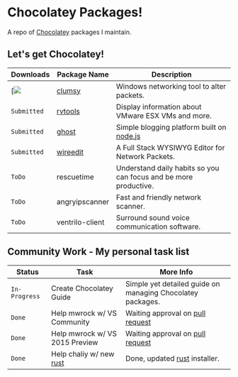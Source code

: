 # Chocolatey Packages!
A repo of [Chocolatey] packages I maintain.

## Let's get Chocolatey!
| Downloads | Package Name                    | Description                                                          |
|--------|---------------------------------|----------------------------------------------------------------------|
| [![](http://img.shields.io/chocolatey/dt/clumsy.svg) | [clumsy]                        | Windows networking tool to alter packets.                            |
| `Submitted` | [rvtools]                        | Display information about VMware ESX VMs and more.                   |
| `Submitted` | [ghost]                          | Simple blogging platform built on [node.js]                          |
| `Submitted` | [wireedit]                       | A Full Stack WYSIWYG Editor for Network Packets.                     |
| `ToDo` | rescuetime                      | Understand daily habits so you can focus and be more productive.     |
| `ToDo` | angryipscanner                  | Fast and friendly network scanner.                                   |
| `ToDo` | ventrilo-client                 | Surround sound voice communication software.                         |



## Community Work - My personal task list
| Status        | Task                            | More Info                                                            |
|---------------|---------------------------------|----------------------------------------------------------------------|
| `In-Progress` | Create Chocolatey Guide         | Simple yet detailed guide on managing Chocolatey packages.           |
| `Done`        | Help mwrock w/ VS Community     | Waiting approval on [pull request]                                   |
| `Done`        | Help mwrock w/ VS 2015 Preview  | Waiting approval on [pull request]                                   |
| `Done`        | Help chaliy w/ new [rust]       | Done, updated [rust] installer.                                      |

<!-- Links -->

[Chocolatey]: https://chocolatey.org/
[clumsy]: https://chocolatey.org/packages/clumsy
[rvtools]: https://chocolatey.org/packages/rvtools
[ghost]: https://chocolatey.org/packages/ghost
[wireedit]: https://chocolatey.org/packages/wireedit
[rust]: https://chocolatey.org/packages/rust
[pull request]: https://github.com/mwrock/Chocolatey-Packages/pull/23
[node.js]: http://nodejs.org/
